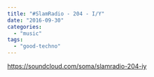 ```yaml
---
title: "#SlamRadio - 204 - I/Y"
date: "2016-09-30"
categories: 
  - "music"
tags: 
  - "good-techno"
---
```


https://soundcloud.com/soma/slamradio-204-iy
